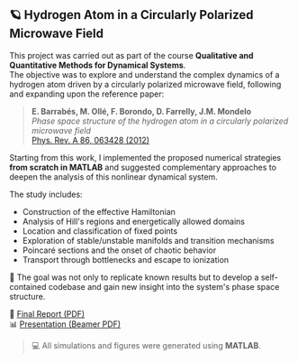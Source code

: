## 🪐 Hydrogen Atom in a Circularly Polarized Microwave Field

This project was carried out as part of the course **Qualitative and Quantitative Methods for Dynamical Systems**.  
The objective was to explore and understand the complex dynamics of a hydrogen atom driven by a circularly polarized microwave field, following and expanding upon the reference paper:

> **E. Barrabés, M. Ollé, F. Borondo, D. Farrelly, J.M. Mondelo**  
> *Phase space structure of the hydrogen atom in a circularly polarized microwave field*  
> [Phys. Rev. A 86, 063428 (2012)](https://doi.org/10.1103/PhysRevA.86.063428)

Starting from this work, I implemented the proposed numerical strategies **from scratch in MATLAB** and suggested complementary approaches to deepen the analysis of this nonlinear dynamical system.

The study includes:

- Construction of the effective Hamiltonian  
- Analysis of Hill's regions and energetically allowed domains  
- Location and classification of fixed points  
- Exploration of stable/unstable manifolds and transition mechanisms  
- Poincaré sections and the onset of chaotic behavior  
- Transport through bottlenecks and escape to ionization  

🧠 The goal was not only to replicate known results but to develop a self-contained codebase and gain new insight into the system's phase space structure.

📄 [Final Report (PDF)](./HYDROGEN_ATOM_QQ_POL_NAVARRO_PEREZ%20(9).pdf)  
📊 [Presentation (Beamer PDF)](./BEAMER_QQ_HYDROGEN%20(2).pdf)

> 💻 All simulations and figures were generated using **MATLAB**.
